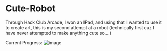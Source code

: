 # Cute-Robot
Through Hack Club Arcade, I won an IPad, and using that I wanted to use it to create art, this is my second attempt at a robot (technically first cuz I have never attempted to make anything cute so....)

Current Progress: 
![image](https://github.com/user-attachments/assets/319830e4-463f-414c-9a34-930442e5bae1)
